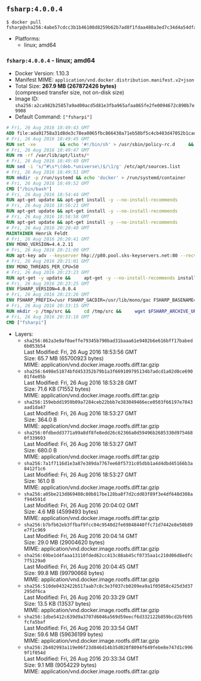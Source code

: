 ## `fsharp:4.0.0.4`

```console
$ docker pull fsharp@sha256:4abe57cdcc3b1b46108d8259b62b7ad8f1fdaa480a3ed7c34d4a54dfac461f47
```

-	Platforms:
	-	linux; amd64

### `fsharp:4.0.0.4` - linux; amd64

-	Docker Version: 1.10.3
-	Manifest MIME: `application/vnd.docker.distribution.manifest.v2+json`
-	Total Size: **267.9 MB (267872426 bytes)**  
	(compressed transfer size, not on-disk size)
-	Image ID: `sha256:a2ca982b25857a9ad00acd5d81e3fba965afaa865fe2fe0094672c890b7e9908`
-	Default Command: `["fsharpi"]`

```dockerfile
# Fri, 26 Aug 2016 18:49:43 GMT
ADD file:ada91758a31d8de3c78ea0065fbc866430a71eb58bf5c4cb403d47052b1cade0 in /
# Fri, 26 Aug 2016 18:49:45 GMT
RUN set -xe 		&& echo '#!/bin/sh' > /usr/sbin/policy-rc.d 	&& echo 'exit 101' >> /usr/sbin/policy-rc.d 	&& chmod +x /usr/sbin/policy-rc.d 		&& dpkg-divert --local --rename --add /sbin/initctl 	&& cp -a /usr/sbin/policy-rc.d /sbin/initctl 	&& sed -i 's/^exit.*/exit 0/' /sbin/initctl 		&& echo 'force-unsafe-io' > /etc/dpkg/dpkg.cfg.d/docker-apt-speedup 		&& echo 'DPkg::Post-Invoke { "rm -f /var/cache/apt/archives/*.deb /var/cache/apt/archives/partial/*.deb /var/cache/apt/*.bin || true"; };' > /etc/apt/apt.conf.d/docker-clean 	&& echo 'APT::Update::Post-Invoke { "rm -f /var/cache/apt/archives/*.deb /var/cache/apt/archives/partial/*.deb /var/cache/apt/*.bin || true"; };' >> /etc/apt/apt.conf.d/docker-clean 	&& echo 'Dir::Cache::pkgcache ""; Dir::Cache::srcpkgcache "";' >> /etc/apt/apt.conf.d/docker-clean 		&& echo 'Acquire::Languages "none";' > /etc/apt/apt.conf.d/docker-no-languages 		&& echo 'Acquire::GzipIndexes "true"; Acquire::CompressionTypes::Order:: "gz";' > /etc/apt/apt.conf.d/docker-gzip-indexes 		&& echo 'Apt::AutoRemove::SuggestsImportant "false";' > /etc/apt/apt.conf.d/docker-autoremove-suggests
# Fri, 26 Aug 2016 18:49:47 GMT
RUN rm -rf /var/lib/apt/lists/*
# Fri, 26 Aug 2016 18:49:49 GMT
RUN sed -i 's/^#\s*\(deb.*universe\)$/\1/g' /etc/apt/sources.list
# Fri, 26 Aug 2016 18:49:51 GMT
RUN mkdir -p /run/systemd && echo 'docker' > /run/systemd/container
# Fri, 26 Aug 2016 18:49:52 GMT
CMD ["/bin/bash"]
# Fri, 26 Aug 2016 18:54:44 GMT
RUN apt-get update && apt-get install -y --no-install-recommends 		ca-certificates 		curl 		wget 	&& rm -rf /var/lib/apt/lists/*
# Fri, 26 Aug 2016 18:56:21 GMT
RUN apt-get update && apt-get install -y --no-install-recommends 		bzr 		git 		mercurial 		openssh-client 		subversion 				procps 	&& rm -rf /var/lib/apt/lists/*
# Fri, 26 Aug 2016 18:58:58 GMT
RUN apt-get update && apt-get install -y --no-install-recommends 		autoconf 		automake 		bzip2 		file 		g++ 		gcc 		imagemagick 		libbz2-dev 		libc6-dev 		libcurl4-openssl-dev 		libdb-dev 		libevent-dev 		libffi-dev 		libgeoip-dev 		libglib2.0-dev 		libjpeg-dev 		libkrb5-dev 		liblzma-dev 		libmagickcore-dev 		libmagickwand-dev 		libmysqlclient-dev 		libncurses-dev 		libpng-dev 		libpq-dev 		libreadline-dev 		libsqlite3-dev 		libssl-dev 		libtool 		libwebp-dev 		libxml2-dev 		libxslt-dev 		libyaml-dev 		make 		patch 		xz-utils 		zlib1g-dev 	&& rm -rf /var/lib/apt/lists/*
# Fri, 26 Aug 2016 20:20:40 GMT
MAINTAINER Henrik Feldt
# Fri, 26 Aug 2016 20:20:41 GMT
ENV MONO_VERSION=4.4.2.11
# Fri, 26 Aug 2016 20:21:00 GMT
RUN apt-key adv --keyserver hkp://p80.pool.sks-keyservers.net:80 --recv-keys 3FA7E0328081BFF6A14DA29AA6A19B38D3D831EF &&     echo "deb http://download.mono-project.com/repo/debian wheezy/snapshots/$MONO_VERSION main" > /etc/apt/sources.list.d/mono-xamarin.list
# Fri, 26 Aug 2016 20:21:01 GMT
ENV MONO_THREADS_PER_CPU=50
# Fri, 26 Aug 2016 20:23:23 GMT
RUN apt-get -y update &&     apt-get -y --no-install-recommends install nuget mono-devel ca-certificates-mono &&     rm -rf /var/lib/apt/lists/*
# Fri, 26 Aug 2016 20:23:25 GMT
ENV FSHARP_VERSION=4.0.0.4
# Fri, 26 Aug 2016 20:23:26 GMT
ENV FSHARP_PREFIX=/usr FSHARP_GACDIR=/usr/lib/mono/gac FSHARP_BASENAME=fsharp-4.0.0.4 FSHARP_ARCHIVE=4.0.0.4.tar.gz FSHARP_ARCHIVE_URL=https://github.com/fsharp/fsharp/archive/4.0.0.4.tar.gz
# Fri, 26 Aug 2016 20:33:15 GMT
RUN mkdir -p /tmp/src &&     cd /tmp/src &&     wget $FSHARP_ARCHIVE_URL &&     tar xf $FSHARP_ARCHIVE &&     cd $FSHARP_BASENAME &&     ./autogen.sh --prefix=$FSHARP_PREFIX --with-gacdir=$FSHARP_GACDIR &&     make &&     make install &&     cd ~ &&     rm -rf /tmp/src
# Fri, 26 Aug 2016 20:33:18 GMT
CMD ["fsharpi"]
```

-	Layers:
	-	`sha256:862a3e9af0aeffe79345b790bad31baaa61e9402b6e616bff17babed6b053b54`  
		Last Modified: Fri, 26 Aug 2016 18:53:56 GMT  
		Size: 65.7 MB (65700923 bytes)  
		MIME: application/vnd.docker.image.rootfs.diff.tar.gzip
	-	`sha256:6498e51874bfd453352b79b1a3f669109795134b7adcd1a02d0ce69001f4e05b`  
		Last Modified: Fri, 26 Aug 2016 18:53:28 GMT  
		Size: 71.6 KB (71552 bytes)  
		MIME: application/vnd.docker.image.rootfs.diff.tar.gzip
	-	`sha256:159ebdd1959b09a7284ceb22bbb7e383049466ece0503f66197e7843aad1da47`  
		Last Modified: Fri, 26 Aug 2016 18:53:27 GMT  
		Size: 364.0 B  
		MIME: application/vnd.docker.image.rootfs.diff.tar.gzip
	-	`sha256:0fdbedd3771a99a8df8fe8edd26c62366a0d59496b2685330d9754680f339693`  
		Last Modified: Fri, 26 Aug 2016 18:53:27 GMT  
		Size: 680.0 B  
		MIME: application/vnd.docker.image.rootfs.diff.tar.gzip
	-	`sha256:7a1f7116d1e3a87e389da7767ee68f5731c05dbb1a4d4dbd45166b3a8412f1c6`  
		Last Modified: Fri, 26 Aug 2016 18:53:27 GMT  
		Size: 161.0 B  
		MIME: application/vnd.docker.image.rootfs.diff.tar.gzip
	-	`sha256:a05be213d869408c80b817be128ba8f7d2cdd03f89f3e4df648d308af944591d`  
		Last Modified: Fri, 26 Aug 2016 20:04:02 GMT  
		Size: 4.6 MB (4599493 bytes)  
		MIME: application/vnd.docker.image.rootfs.diff.tar.gzip
	-	`sha256:b7bfb62eb3ffbaf9fcc04c9540d2fe69848440ffc71d7442e8e50b89e7f1c969`  
		Last Modified: Fri, 26 Aug 2016 20:04:14 GMT  
		Size: 29.0 MB (29004620 bytes)  
		MIME: application/vnd.docker.image.rootfs.diff.tar.gzip
	-	`sha256:69be1d4faaa13110fded62cc413c88ab45cf0735aa1c210d06d8edfc7f5129a0`  
		Last Modified: Fri, 26 Aug 2016 20:04:45 GMT  
		Size: 99.8 MB (99790668 bytes)  
		MIME: application/vnd.docker.image.rootfs.diff.tar.gzip
	-	`sha256:510de0432422b517aab7c8c3e3f037cb0209ea9a1f05058c425d3d37295df6ca`  
		Last Modified: Fri, 26 Aug 2016 20:33:29 GMT  
		Size: 13.5 KB (13537 bytes)  
		MIME: application/vnd.docker.image.rootfs.diff.tar.gzip
	-	`sha256:1dbe5412c639d9a3707d6046a569d59eecf6d332122b859bcd2bf695fcfa5baf`  
		Last Modified: Fri, 26 Aug 2016 20:33:54 GMT  
		Size: 59.6 MB (59636199 bytes)  
		MIME: application/vnd.docker.image.rootfs.diff.tar.gzip
	-	`sha256:2b402993a119e06f23d846d14b35d028f8094f649febe8e747d1c9969f1f054d`  
		Last Modified: Fri, 26 Aug 2016 20:33:34 GMT  
		Size: 9.1 MB (9054229 bytes)  
		MIME: application/vnd.docker.image.rootfs.diff.tar.gzip
